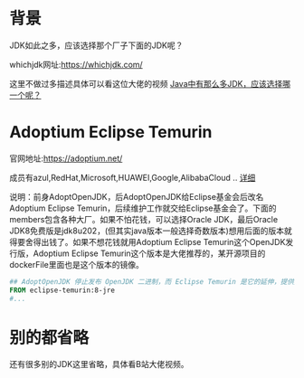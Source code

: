 # 背景
JDK如此之多，应该选择那个厂子下面的JDK呢？

whichjdk网址:https://whichjdk.com/

这里不做过多描述具体可以看这位大佬的视频
[Java中有那么多JDK，应该选择哪一个呢？](https://www.bilibili.com/video/BV1wp421X7hu/?share_source=copy_web&vd_source=f69bae5ff5267647865299dac27e56d0)

# Adoptium Eclipse Temurin
官网地址:https://adoptium.net/

成员有azul,RedHat,Microsoft,HUAWEI,Google,AlibabaCloud ..  [详细](https://adoptium.net/members/)

说明：前身AdoptOpenJDK，后AdoptOpenJDK给Eclipse基金会后改名Adoptium Eclipse Temurin，后续维护工作就交给Eclipse基金会了。下面的members包含各种大厂。如果不怕花钱，可以选择Oracle JDK，最后Oracle JDK8免费版是jdk8u202，(但其实java版本一般选择奇数版本)想用后面的版本就得要舍得出钱了。如果不想花钱就用Adoptium Eclipse Temurin这个OpenJDK发行版，Adoptium Eclipse Temurin这个版本是大佬推荐的，某开源项目的dockerFile里面也是这个版本的镜像。
```dockerfile
## AdoptOpenJDK 停止发布 OpenJDK 二进制，而 Eclipse Temurin 是它的延伸，提供更好的稳定性
FROM eclipse-temurin:8-jre
#...
```


# 别的都省略
还有很多别的JDK这里省略，具体看B站大佬视频。
